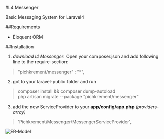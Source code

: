 #L4 Messenger

Basic Messaging System for Laravel4

##Requirements

* Eloquent ORM

##Installation

1. *download l4 Messenger*: Open your composer.json and add following line to the require-section:

> "pichkrement/messenger" : "*",

2. got to your laravel-public folder and run

> composer install && composer dump-autoload  
> php artisan migrate --package "pichkrement/messenger"

3. add the new ServiceProvider to your **app/config/app.php** *(providers-array)*

> 'Pichkrement\Messenger\MessengerServiceProvider',


![ER-Model](https://googledrive.com/host/0B_FVWRYj6sQ7cUhEXzdZaWowSWc)
